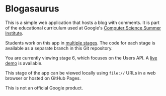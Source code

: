 # Blogasaurus

This is a simple web application that hosts a blog with comments. It is part of
the educational curriculum used at Google's [Computer Science Summer
Institute](https://edu.google.com/resources/programs/computer-science-summer-institute/).

Students work on this app in [multiple stages](INSTRUCTIONS.md). The code for
each stage is available as a separate branch in this Git repository.

You are currently viewing stage 6, which focuses on the Users API. A [live
demo](https://google.github.io/cssi-blogasaurus/stage-1/index.html) is
available.

This stage of the app can be viewed locally using `file://` URLs in a web
browser or hosted on GitHub Pages.

This is not an official Google product.
